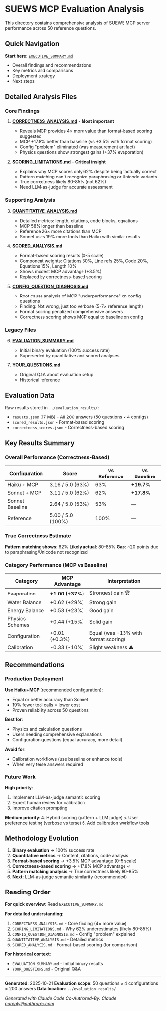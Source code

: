 # SUEWS MCP Evaluation Analysis

This directory contains comprehensive analysis of SUEWS MCP server performance across 50 reference questions.

## Quick Navigation

**Start here**: [`EXECUTIVE_SUMMARY.md`](EXECUTIVE_SUMMARY.md)
- Overall findings and recommendations
- Key metrics and comparisons
- Deployment strategy
- Next steps

## Detailed Analysis Files

### Core Findings

1. **[CORRECTNESS_ANALYSIS.md](CORRECTNESS_ANALYSIS.md)** - **Most important**
   - Reveals MCP provides 4× more value than format-based scoring suggested
   - MCP +17.8% better than baseline (vs +3.5% with format scoring)
   - Config "problem" eliminated (was measurement artifact)
   - Physics questions show strongest gains (+37% evaporation)

2. **[SCORING_LIMITATIONS.md](SCORING_LIMITATIONS.md)** - **Critical insight**
   - Explains why MCP scores only 62% despite being factually correct
   - Pattern matching can't recognize paraphrasing or Unicode variants
   - True correctness likely 80-85% (not 62%)
   - Need LLM-as-judge for accurate assessment

### Supporting Analysis

3. **[QUANTITATIVE_ANALYSIS.md](QUANTITATIVE_ANALYSIS.md)**
   - Detailed metrics: length, citations, code blocks, equations
   - MCP 58% longer than baseline
   - Reference 26× more citations than MCP
   - Sonnet uses 19% more tools than Haiku with similar results

4. **[SCORED_ANALYSIS.md](SCORED_ANALYSIS.md)**
   - Format-based scoring results (0-5 scale)
   - Component weights: Citations 30%, Line refs 25%, Code 20%, Equations 15%, Length 10%
   - Shows modest MCP advantage (+3.5%)
   - Replaced by correctness-based scoring

5. **[CONFIG_QUESTION_DIAGNOSIS.md](CONFIG_QUESTION_DIAGNOSIS.md)**
   - Root cause analysis of MCP "underperformance" on config questions
   - Finding: Not wrong, just too verbose (5-7× reference length)
   - Format scoring penalized comprehensive answers
   - Correctness scoring shows MCP equal to baseline on config

### Legacy Files

6. **[EVALUATION_SUMMARY.md](EVALUATION_SUMMARY.md)**
   - Initial binary evaluation (100% success rate)
   - Superseded by quantitative and scored analyses

7. **[YOUR_QUESTIONS.md](YOUR_QUESTIONS.md)**
   - Original Q&A about evaluation setup
   - Historical reference

## Evaluation Data

Raw results stored in `../evaluation_results/`:
- `results.json` (17 MB) - All 200 answers (50 questions × 4 configs)
- `scored_results.json` - Format-based scoring
- `correctness_scores.json` - Correctness-based scoring

## Key Results Summary

### Overall Performance (Correctness-Based)

| Configuration | Score | vs Reference | vs Baseline |
|--------------|-------|--------------|-------------|
| Haiku + MCP | 3.16 / 5.0 (63%) | 63% | **+19.7%** |
| Sonnet + MCP | 3.11 / 5.0 (62%) | 62% | **+17.8%** |
| Sonnet Baseline | 2.64 / 5.0 (53%) | 53% | — |
| Reference | 5.00 / 5.0 (100%) | 100% | — |

### True Correctness Estimate

**Pattern matching shows**: 62%
**Likely actual**: 80-85%
**Gap**: ~20 points due to paraphrasing/Unicode not recognized

### Category Performance (MCP vs Baseline)

| Category | MCP Advantage | Interpretation |
|----------|---------------|----------------|
| Evaporation | **+1.00 (+37%)** | Strongest gain 🏆 |
| Water Balance | +0.62 (+29%) | Strong gain |
| Energy Balance | +0.53 (+23%) | Good gain |
| Physics Schemes | +0.44 (+15%) | Solid gain |
| Configuration | +0.01 (+0.3%) | Equal (was -13% with format scoring) |
| Calibration | -0.33 (-10%) | Slight weakness ⚠️ |

## Recommendations

### Production Deployment

**Use Haiku+MCP** (recommended configuration):
- Equal or better accuracy than Sonnet
- 19% fewer tool calls = lower cost
- Proven reliability across 50 questions

**Best for**:
- Physics and calculation questions
- Users needing comprehensive explanations
- Configuration questions (equal accuracy, more detail)

**Avoid for**:
- Calibration workflows (use baseline or enhance tools)
- When very terse answers required

### Future Work

**High priority**:
1. Implement LLM-as-judge semantic scoring
2. Expert human review for calibration
3. Improve citation prompting

**Medium priority**:
4. Hybrid scoring (pattern + LLM judge)
5. User preference testing (verbose vs terse)
6. Add calibration workflow tools

## Methodology Evolution

1. **Binary evaluation** → 100% success rate
2. **Quantitative metrics** → Content, citations, code analysis
3. **Format-based scoring** → +3.5% MCP advantage (0-5 scale)
4. **Correctness-based scoring** → +17.8% MCP advantage ✓
5. **Pattern matching analysis** → True correctness likely 80-85%
6. **Next**: LLM-as-judge semantic similarity (recommended)

## Reading Order

**For quick overview**: Read `EXECUTIVE_SUMMARY.md`

**For detailed understanding**:
1. `CORRECTNESS_ANALYSIS.md` - Core finding (4× more value)
2. `SCORING_LIMITATIONS.md` - Why 62% underestimates (likely 80-85%)
3. `CONFIG_QUESTION_DIAGNOSIS.md` - Config "problem" explained
4. `QUANTITATIVE_ANALYSIS.md` - Detailed metrics
5. `SCORED_ANALYSIS.md` - Format-based scoring (for comparison)

**For historical context**:
- `EVALUATION_SUMMARY.md` - Initial binary results
- `YOUR_QUESTIONS.md` - Original Q&A

---

**Generated**: 2025-10-21
**Evaluation scope**: 50 questions × 4 configurations = 200 answers
**Data location**: `../evaluation_results/`

*Generated with Claude Code*
*Co-Authored-By: Claude <noreply@anthropic.com>*
